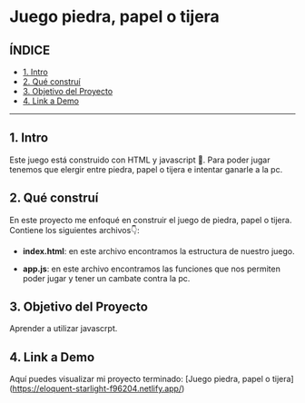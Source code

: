 # Juego piedra, papel o tijera

## **ÍNDICE**

* [1. Intro](#)
* [2. Qué construí](#)
* [3. Objetivo del Proyecto](#)
* [4. Link a Demo](#)

****

## 1. Intro

Este juego está construido con HTML y javascript 🤯. 
Para poder jugar tenemos que elergir entre piedra, papel o tijera e intentar ganarle a la pc.

## 2. Qué construí

En este proyecto me enfoqué en construir el juego de piedra, papel o tijera. Contiene los siguientes archivos👇:

* **index.html**: en este archivo encontramos la estructura de nuestro juego.

* **app.js**: en este archivo encontramos las funciones que nos permiten poder jugar y tener un cambate contra la pc.


## 3. Objetivo del Proyecto
Aprender a utilizar javascrpt.

## 4. Link a Demo
Aquí puedes visualizar mi proyecto terminado: [Juego piedra, papel o tijera] (https://eloquent-starlight-f96204.netlify.app/)
